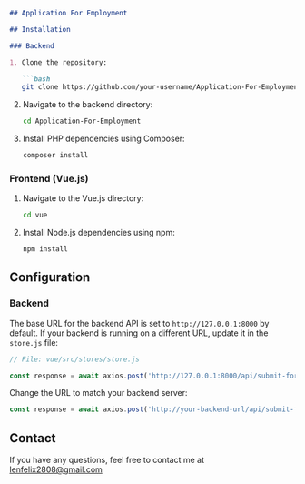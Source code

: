 ```markdown
## Application For Employment

## Installation

### Backend

1. Clone the repository:

   ```bash
   git clone https://github.com/your-username/Application-For-Employment.git
   ```

2. Navigate to the backend directory:

   ```bash
   cd Application-For-Employment
   ```

3. Install PHP dependencies using Composer:

   ```bash
   composer install
   ```

### Frontend (Vue.js)

1. Navigate to the Vue.js directory:

   ```bash
   cd vue
   ```

2. Install Node.js dependencies using npm:

   ```bash
   npm install
   ```

## Configuration

### Backend

The base URL for the backend API is set to `http://127.0.0.1:8000` by default. If your backend is running on a different URL, update it in the `store.js` file:

```javascript
// File: vue/src/stores/store.js

const response = await axios.post('http://127.0.0.1:8000/api/submit-form', state.formData);
```

Change the URL to match your backend server:

```javascript
const response = await axios.post('http://your-backend-url/api/submit-form', state.formData);
```


## Contact

If you have any questions, feel free to contact me at lenfelix2808@gmail.com
```
